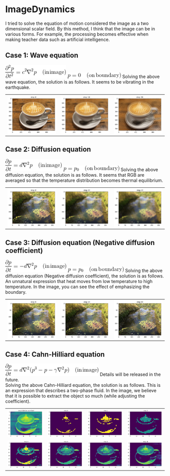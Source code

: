 # ImageDynamics
I tried to solve the equation of motion considered the image as a two dimensional scalar field.
By this method, I think that the image can be in various forms.
For example, the processing becomes effective when making teacher data such as artificial intelligence.

## Case 1: Wave equation
<img src="./img/waveeq1.gif"/>
<img src="./img/waveeq2.gif"/>
Solving the above wave equation, the solution is as follows.
It seems to be vibrating in the earthquake.
<table border="0" cellspacing="0" cellpadding="5" bordercolor="#333333">
<tr>
<td><img src="./img/waveeq_caffe0.png"/>
<td><img src="./img/waveeq_caffe10.png"/>
<td><img src="./img/waveeq_caffe20.png"/>
</tr>
</table>

## Case 2: Diffusion equation
<img src="./img/diffeq1.gif"/>
<img src="./img/diffeq2.gif"/>
Solving the above diffusion equation, the solution is as follows.
It seems that RGB are averaged so that the temperature distribution becomes thermal equilibrium.
<table border="0" cellspacing="0" cellpadding="5" bordercolor="#333333">
<tr>
<td><img src="./img/diffeq_garden0.png"/>
<td><img src="./img/diffeq_garden10.png"/>
<td><img src="./img/diffeq_garden20.png"/>
</tr>
</table>

## Case 3: Diffusion equation (Negative diffusion coefficient)
<img src="./img/diffeq3.gif"/>
<img src="./img/diffeq2.gif"/>
Solving the above diffusion equation (Negative diffusion coefficient), the solution is as follows.
An unnatural expression that heat moves from low temperature to high temperature.
In the image, you can see the effect of emphasizing the boundary.
<table border="0" cellspacing="0" cellpadding="5" bordercolor="#333333">
<tr>
<td><img src="./img/diffeq2_garden0.png"/>
<td><img src="./img/diffeq2_garden20.png"/>
<td><img src="./img/diffeq2_garden40.png"/>
</tr>
</table>

## Case 4: Cahn-Hilliard equation
<img src="./img/cahneq1.gif"/>
Details will be released in the future.<br>
Solving the above Cahn-Hilliard equation, the solution is as follows.
This is an expression that describes a two-phase fluid.
In the image, we believe that it is possible to extract the object so much (while adjusting the coefficient).
<table border="0" cellspacing="0" cellpadding="5" bordercolor="#333333">
<tr>
<td><img src="./img/cahneq1_caffe0pre.png"/>
<td><img src="./img/cahneq1_caffe0.png"/>
<td><img src="./img/cahneq1_caffe1.png"/>
<td><img src="./img/cahneq1_caffe2.png"/>
</tr>
<tr>
<td><img src="./img/cahneq1_caffe3.png"/>
<td><img src="./img/cahneq1_caffe4.png"/>
<td><img src="./img/cahneq1_caffe5.png"/>
<td><img src="./img/cahneq1_caffe20.png"/>
</tr>
</table>

